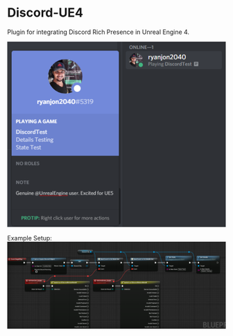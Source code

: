 # Discord-UE4

Plugin for integrating Discord Rich Presence in Unreal Engine 4.

![Rich Presence Result](Result.png)

Example Setup:
![Example Setup in Blueprint](DiscordSetup.png)